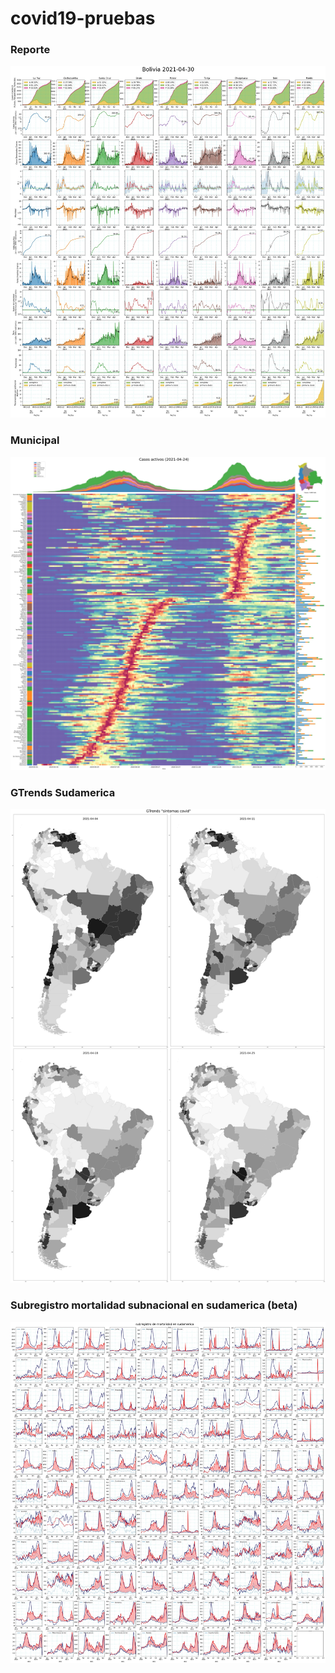# covid19-pruebas
### Reporte
<img src='./img/latest.jpeg' />

### Municipal
<img src='./img/casos.bolivia.heatmap.jpg' />

### GTrends Sudamerica
<img src='./img/gtrends.jpg' />

### Subregistro mortalidad subnacional en sudamerica (beta)
<img src='./img/mortality.subregistration.jpg' />
